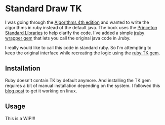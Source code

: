 # Standard Draw TK 

I was going through the [Algorithms 4th edition](https://algs4.cs.princeton.edu/home/) and wanted to write the algorithms in ruby instead of the default java. The book uses the [Princeton Standard Libraries](https://introcs.cs.princeton.edu/java/stdlib/) to help clarify the code. I've added a simple [jruby wrapper gem](https://rubygems.org/gems/princeton_standard_libraries) that lets you call the original java code in Jruby. 

I really would like to call this code in standard ruby. So I'm attempting to keep the original interface while recreating the logic using the [ruby TK gem](https://github.com/ruby/tk).

## Installation

Ruby doesn't contain TK by default anymore. And installing the TK gem requires a bit of manual installation depending on the system. I followed this [blog post](https://saveriomiroddi.github.io/Installing-ruby-tk-bindings-gem-on-ubuntu/) to get it working on linux.

## Usage

This is a WIP!!!
